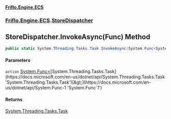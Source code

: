#### [Friflo.Engine.ECS](index.md 'index')
### [Friflo.Engine.ECS](Friflo.Engine.ECS.md 'Friflo.Engine.ECS').[StoreDispatcher](StoreDispatcher.md 'Friflo.Engine.ECS.StoreDispatcher')

## StoreDispatcher.InvokeAsync(Func<Task>) Method

```csharp
public static System.Threading.Tasks.Task InvokeAsync(System.Func<System.Threading.Tasks.Task> action);
```
#### Parameters

<a name='Friflo.Engine.ECS.StoreDispatcher.InvokeAsync(System.Func_System.Threading.Tasks.Task_).action'></a>

`action` [System.Func&lt;](https://docs.microsoft.com/en-us/dotnet/api/System.Func-1 'System.Func`1')[System.Threading.Tasks.Task](https://docs.microsoft.com/en-us/dotnet/api/System.Threading.Tasks.Task 'System.Threading.Tasks.Task')[&gt;](https://docs.microsoft.com/en-us/dotnet/api/System.Func-1 'System.Func`1')

#### Returns
[System.Threading.Tasks.Task](https://docs.microsoft.com/en-us/dotnet/api/System.Threading.Tasks.Task 'System.Threading.Tasks.Task')